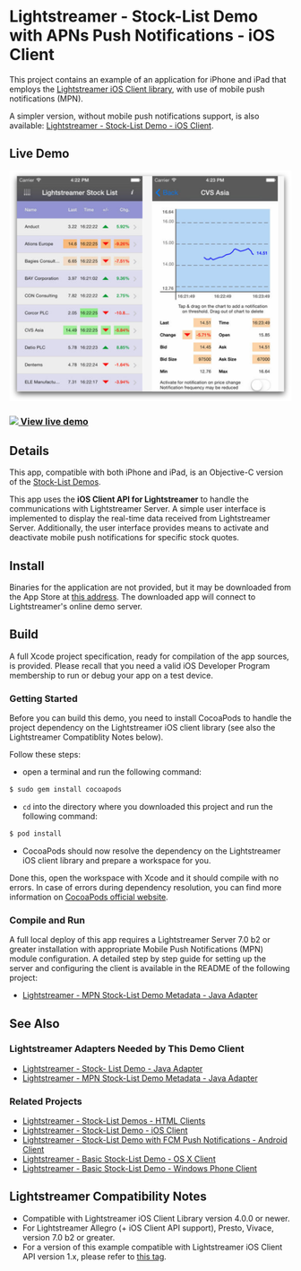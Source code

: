 # Lightstreamer - Stock-List Demo with APNs Push Notifications - iOS Client

<!-- START DESCRIPTION lightstreamer-example-mpnstocklist-client-ios -->

This project contains an example of an application for iPhone and iPad that employs the [Lightstreamer iOS Client library](https://www.lightstreamer.com/api/ls-ios-client/latest_4_0/), with use of mobile push notifications (MPN).

A simpler version, without mobile push notifications support, is also available: [Lightstreamer - Stock-List Demo - iOS Client](https://github.com/Lightstreamer/Lightstreamer-example-StockList-client-ios).

## Live Demo

[![screenshot](screenshot_newlarge.png)](https://itunes.apple.com/us/app/lightstreamer-stock-list-apns/id430328811?mt=8)<br>
### [![](http://demos.lightstreamer.com/site/img/play.png) View live demo](https://itunes.apple.com/us/app/lightstreamer-stock-list-apns/id430328811?mt=8)<br>

## Details

This app, compatible with both iPhone and iPad, is an Objective-C version of the [Stock-List Demos](https://github.com/Lightstreamer/Lightstreamer-example-Stocklist-client-javascript).<br>

This app uses the <b>iOS Client API for Lightstreamer</b> to handle the communications with Lightstreamer Server. A simple user interface is implemented to display the real-time data received from Lightstreamer Server. Additionally, the user interface provides means to activate and deactivate mobile push notifications for specific stock quotes.<br>

## Install

Binaries for the application are not provided, but it may be downloaded from the App Store at [this address](https://itunes.apple.com/us/app/lightstreamer-stock-list-apns/id430328811?mt=8). The downloaded app will connect to Lightstreamer's online demo server.

## Build

A full Xcode project specification, ready for compilation of the app sources, is provided. Please recall that you need a valid iOS Developer Program membership to run or debug your app on a test device.

### Getting Started

Before you can build this demo, you need to install CocoaPods to handle the project dependency on the Lightstreamer iOS client library (see also the Lightstreamer Compatiblity Notes below).

Follow these steps:

* open a terminal and run the following command:

```sh
$ sudo gem install cocoapods
```

* `cd` into the directory where you downloaded this project and run the following command:

```sh
$ pod install
```

* CocoaPods should now resolve the dependency on the Lightstreamer iOS client library and prepare a workspace for you.

Done this, open the workspace with Xcode and it should compile with no errors. In case of errors during dependency resolution, you can find more information on [CocoaPods official website](https://cocoapods.org).

### Compile and Run

A full local deploy of this app requires a Lightstreamer Server 7.0 b2 or greater installation with appropriate Mobile Push Notifications (MPN) module configuration. A detailed step by step guide for setting up the server and configuring the client is available in the README of the following project:

* [Lightstreamer - MPN Stock-List Demo Metadata - Java Adapter](https://github.com/Lightstreamer/Lightstreamer-example-MPNStockListMetadata-adapter-java)

## See Also

### Lightstreamer Adapters Needed by This Demo Client

* [Lightstreamer - Stock- List Demo - Java Adapter](https://github.com/Lightstreamer/Lightstreamer-example-Stocklist-adapter-java)
* [Lightstreamer - MPN Stock-List Demo Metadata - Java Adapter](https://github.com/Lightstreamer/Lightstreamer-example-MPNStockListMetadata-adapter-java)

### Related Projects

* [Lightstreamer - Stock-List Demos - HTML Clients](https://github.com/Lightstreamer/Lightstreamer-example-Stocklist-client-javascript)
* [Lightstreamer - Stock-List Demo - iOS Client](https://github.com/Lightstreamer/Lightstreamer-example-StockList-client-ios)
* [Lightstreamer - Stock-List Demo with FCM Push Notifications - Android Client](https://github.com/Lightstreamer/Lightstreamer-example-MPNStockList-client-android)
* [Lightstreamer - Basic Stock-List Demo - OS X Client](https://github.com/Lightstreamer/Lightstreamer-example-StockList-client-osx)
* [Lightstreamer - Basic Stock-List Demo - Windows Phone Client](https://github.com/Lightstreamer/Lightstreamer-example-StockList-client-winphone)

## Lightstreamer Compatibility Notes

* Compatible with Lightstreamer iOS Client Library version 4.0.0 or newer.
* For Lightstreamer Allegro (+ iOS Client API support), Presto, Vivace, version 7.0 b2 or greater.
* For a version of this example compatible with Lightstreamer iOS Client API version 1.x, please refer to [this tag](https://github.com/Lightstreamer/Lightstreamer-example-MPNStockList-client-ios/tree/latest-for-client-1.x).
